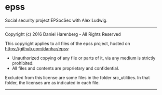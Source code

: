 # epss
Social security project EPSocSec with Alex Ludwig.

*************************************************************************
Copyright (c) 2016 Daniel Harenberg - All Rights Reserved

This copyright applies to all files of the epss project, hosted on
https://github.com/danhar/epss:
* Unauthorized copying of any file or parts of it, via any medium is strictly prohibited.
* All files and contents are proprietary and confidential.

Excluded from this license are some files in the folder src_utilities.
In that folder, the licenses are as indicated in each file.
*************************************************************************
